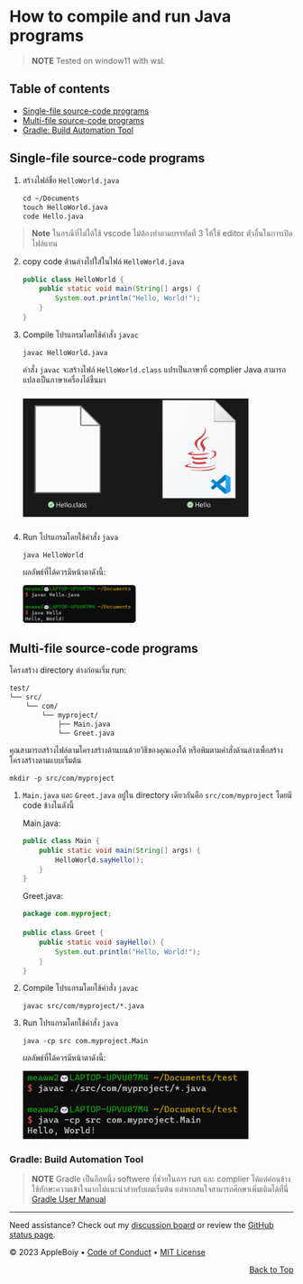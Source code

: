 <h1>How to compile and run Java programs</h1>

> **NOTE**
> Tested on window11 with wsl.

<h2>Table of contents</h2>

- [Single-file source-code programs](#single-file-source-code-programs)
- [Multi-file source-code programs](#multi-file-source-code-programs)
- [Gradle: Build Automation Tool](#gradle-build-automation-tool)

<a name="single-file-source-code-programs">
</a>

## Single-file source-code programs

1. สร้างไฟล์ชื่อ `HelloWorld.java`
   ```shell
   cd ~/Documents
   touch HelloWorld.java
   code Hello.java
   ```
> **Note**
> ในกรณีที่ไม่ได้ใช้ vscode ไม่ต้องทำตามบรรทัดที่ 3 ให้ใช้ editor ตัวอื่นในการเปิดไฟล์แทน
   
2. copy code ด้านล่างไปใส่ในไฟล์ `HelloWorld.java`

    ```java
    public class HelloWorld {
        public static void main(String[] args) {
            System.out.println("Hello, World!");
        }
    }
    ```

3. Compile โปรแกรมโดยใช้คำสั่ง `javac`

    ```shell
    javac HelloWorld.java
    ```

    <div class="alert alert-info" role="alert">
        <p>
            คำสั่ง <code>javac</code> จะสร้างไฟล์ <code>HelloWorld.class</code> แปรเป็นภาษาที่ complier Java สามารถแปลงเป็นภาษาเครื่องได้ขึ้นมา
        </p>
    <img src="/img/CS114/complie_file.png" alt="complie_file" width="400" style="margin-bottom:10px; margin-top:10px"
    />
    </div>

4. Run โปรแกรมโดยใช้คำสั่ง `java`

    ```shell
    java HelloWorld
    ```

    ผลลัพธ์ที่ได้ควรมีหน้าตาดังนี้:

    <img src="/img/CS114/single_file_out.png" alt="single_file_out" style="zoom:50%; align:center; border-radius: 10px;" width="400" />

<a name="multi-file-source-code-programs">
</a>

## Multi-file source-code programs

โครงสร้าง directory ต่างก่อนเริ่ม run:

```text
test/
└── src/
    └── com/
        └── myproject/
            ├── Main.java
            └── Greet.java
```

คุณสามารถสร้างไฟล์ตามโครงสร้างด้านบนด้วยวิธีของคุณเองได้ หรือพิมตามคำสั่งด้านล่างเพื่อสร้างโครงสร้างตามแบบเริ่มต้น

```shell
mkdir -p src/com/myproject
```

1. `Main.java` และ `Greet.java` อยู่ใน directory เดียวกันคือ `src/com/myproject` โดยมี code ข้างในดังนี้

    Main.java:

    ```java
    public class Main {
        public static void main(String[] args) {
            HelloWorld.sayHello();
        }
    }
    ```

    Greet.java:

    ```java
    package com.myproject;

    public class Greet {
        public static void sayHello() {
            System.out.println("Hello, World!");
        }
    }
    ```

2. Compile โปรแกรมโดยใช้คำสั่ง `javac`

    ```shell
    javac src/com/myproject/*.java
    ```

3. Run โปรแกรมโดยใช้คำสั่ง `java`

    ```shell
    java -cp src com.myproject.Main
    ```

    ผลลัพธ์ที่ได้ควรมีหน้าตาดังนี้:

    <img src="/img/CS114/multiple_file_out.png" alt="multiple_file_out" width="400" />

### Gradle: Build Automation Tool

> **NOTE**
> Gradle เป็นอีกหนึ่ง softwere ที่ช่วยในการ run และ complier ได้แต่ค่อนข้างใช้ทักษะความเข้าใจมากไม่แนะนำสำหรับผมเริ่มต้น
> แต่หากสนใจสามารถศึกษาเพิ่มเติมได้ที่นี่ [Gradle User Manual](https://gist.github.com/AppleBoiy/dce79c1f257d5160c915fe91b151faa7)

---

Need assistance? Check out my [discussion board](https://github.com/AppleBoiy/cs-wiki101/discussions) or review the [GitHub status page](https://www.githubstatus.com).

&copy; 2023 AppleBoiy &bull; [Code of Conduct](https://www.contributor-covenant.org/version/2/1/code_of_conduct/code_of_conduct.md) &bull; [MIT License](LICENSE)

<p align="right"><a href="#top" style=" bottom: 20px; right: 20px;">Back to Top</a></p>
